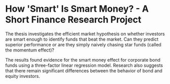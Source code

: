 # How 'Smart' Is Smart Money? - A Short Finance Research Project

The thesis investigates the efficient market hypothesis on whether investors are smart enough to identify funds that beat the market. 
Can they predict superior performance or are they simply naively chasing star funds (called the momentum effect)?

The results found evidence for the smart money effect for corporate bond funds using a three-factor linear regression model. 
Research also suggests that there remain significant differences between the behavior of bond and equity investors.

